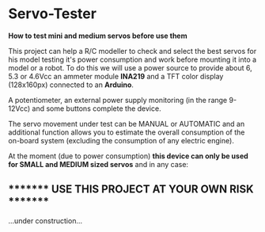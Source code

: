 # Servo-Tester
**How to test mini and medium servos before use them**


This project can help a R/C modeller to check and select the best servos for his model testing it's power consumption and work before mounting it into a model or a robot.
To do this we will use a power source to provide about 6, 5.3 or 4.6Vcc an ammeter module **INA219** and a TFT color display (128x160px) connected to an **Arduino**.

A potentiometer, an external power supply monitoring (in the range 9-12Vcc) and some buttons complete the device.

The servo movement under test can be MANUAL or AUTOMATIC and an additional function allows you to estimate the overall consumption of the on-board system (excluding the consumption of any electric engine).

At the moment (due to power consumption) **this device can only be used for SMALL and MEDIUM sized servos** and in any case:

## ******* USE THIS PROJECT AT YOUR OWN RISK ******* 

...under construction...

